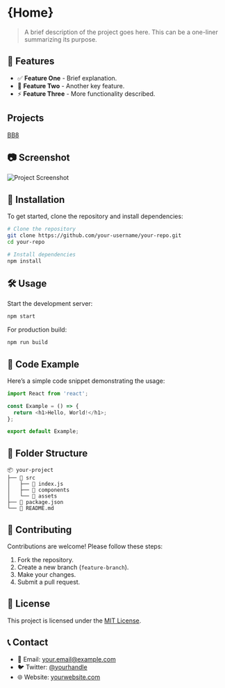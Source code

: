 # {Home}

> A brief description of the project goes here. This can be a one-liner summarizing its purpose.

## 🚀 Features

- ✅ **Feature One** - Brief explanation.
- 📌 **Feature Two** - Another key feature.
- ⚡ **Feature Three** - More functionality described.

## Projects

[BB8](http://localhost:3000/docs/bb8)

## 📷 Screenshot

![Project Screenshot](https://via.placeholder.com/800x400 "Project Screenshot")

## 📖 Installation

To get started, clone the repository and install dependencies:

```sh
# Clone the repository
git clone https://github.com/your-username/your-repo.git
cd your-repo

# Install dependencies
npm install
```

## 🛠 Usage

Start the development server:

```sh
npm start
```

For production build:

```sh
npm run build
```

## 📜 Code Example

Here’s a simple code snippet demonstrating the usage:

```js
import React from 'react';

const Example = () => {
  return <h1>Hello, World!</h1>;
};

export default Example;
```

## 📌 Folder Structure

```
📦 your-project
├── 📂 src
│   ├── 📄 index.js
│   ├── 📂 components
│   └── 📂 assets
├── 📄 package.json
└── 📄 README.md
```

## 📝 Contributing

Contributions are welcome! Please follow these steps:

1. Fork the repository.
2. Create a new branch (`feature-branch`).
3. Make your changes.
4. Submit a pull request.

## 📜 License

This project is licensed under the [MIT License](LICENSE).

## 📞 Contact

- 📧 Email: your.email@example.com
- 🐦 Twitter: [@yourhandle](https://twitter.com/yourhandle)
- 🌐 Website: [yourwebsite.com](https://yourwebsite.com)
